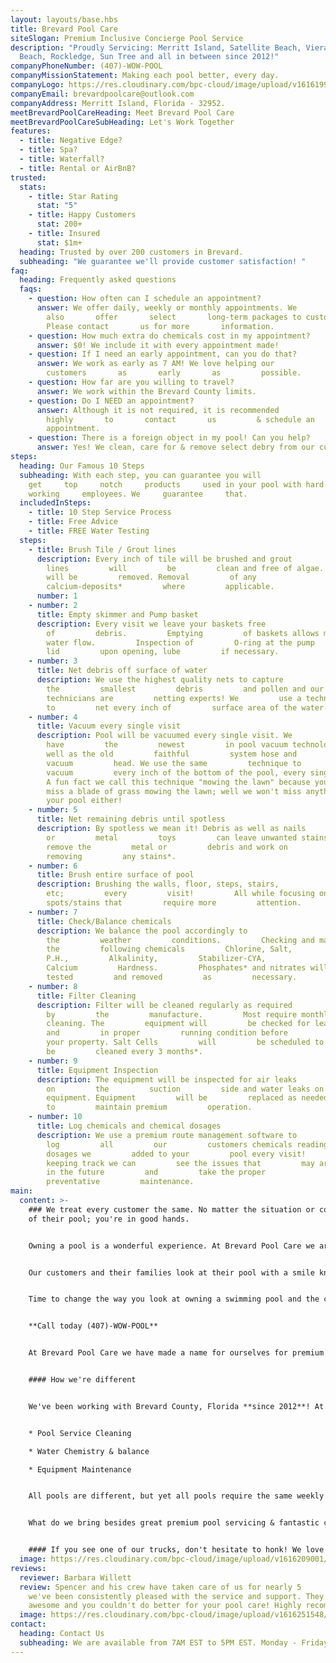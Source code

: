 ```yaml
---
layout: layouts/base.hbs
title: Brevard Pool Care
siteSlogan: Premium Inclusive Concierge Pool Service
description: "Proudly Servicing: Merritt Island, Satellite Beach, Viera, Cocoa
  Beach, Rockledge, Sun Tree and all in between since 2012!"
companyPhoneNumber: (407)-WOW-POOL
companyMissionStatement: Making each pool better, every day.
companyLogo: https://res.cloudinary.com/bpc-cloud/image/upload/v1616199932/images/logo_jr9gmt.png
companyEmail: brevardpoolcare@outlook.com
companyAddress: Merritt Island, Florida - 32952.
meetBrevardPoolCareHeading: Meet Brevard Pool Care
meetBrevardPoolCareSubHeading: Let's Work Together
features:
  - title: Negative Edge?
  - title: Spa?
  - title: Waterfall?
  - title: Rental or AirBnB?
trusted:
  stats:
    - title: Star Rating
      stat: "5"
    - title: Happy Customers
      stat: 200+
    - title: Insured
      stat: $1m+
  heading: Trusted by over 200 customers in Brevard.
  subheading: "We guarantee we'll provide customer satisfaction! "
faq:
  heading: Frequently asked questions
  faqs:
    - question: How often can I schedule an appointment?
      answer: We offer daily, weekly or monthly appointments. We
        also       offer       select       long-term packages to customers.
        Please contact       us for more       information.
    - question: How much extra do chemicals cost in my appointment?
      answer: $0! We include it with every appointment made!
    - question: If I need an early appointment, can you do that?
      answer: We work as early as 7 AM! We love helping our
        customers       as       early       as         possible.
    - question: How far are you willing to travel?
      answer: We work within the Brevard County limits.
    - question: Do I NEED an appointment?
      answer: Although it is not required, it is recommended
        highly       to       contact       us         & schedule an
        appointment.
    - question: There is a foreign object in my pool! Can you help?
      answer: Yes! We clean, care for & remove select debry from our customer's pools!
steps:
  heading: Our Famous 10 Steps
  subheading: With each step, you can guarantee you will
    get     top     notch     products     used in your pool with hard
    working     employees. We     guarantee     that.
  includedInSteps:
    - title: 10 Step Service Process
    - title: Free Advice
    - title: FREE Water Testing
  steps:
    - title: Brush Tile / Grout lines
      description: Every inch of tile will be brushed and grout
        lines         will         be         clean and free of algae. Tile scum
        will be         removed. Removal         of any
        calcium-deposits*         where         applicable.
      number: 1
    - number: 2
      title: Empty skimmer and Pump basket
      description: Every visit we leave your baskets free
        of         debris.         Emptying         of baskets allows maximum
        water flow.         Inspection of         O-ring at the pump
        lid         upon opening, lube         if necessary.
    - number: 3
      title: Net debris off surface of water
      description: We use the highest quality nets to capture
        the         smallest         debris         and pollen and our
        technicians are         netting experts! We         use a technique
        to         net every inch of         surface area of the water.
    - number: 4
      title: Vacuum every single visit
      description: Pool will be vacuumed every single visit. We
        have         the         newest         in pool vacuum technology as
        well as the old         faithful         system hose and
        vacuum         head. We use the same         technique to
        vacuum         every inch of the bottom of the pool, every single visit.
        A fun fact we call this technique "mowing the lawn" because you wouldn't
        miss a blade of grass mowing the lawn; well we won't miss anything in
        your pool either!
    - number: 5
      title: Net remaining debris until spotless
      description: By spotless we mean it! Debris as well as nails
        or         metal         toys         can leave unwanted stains. We can
        remove the         metal or         debris and work on
        removing         any stains*.
    - number: 6
      title: Brush entire surface of pool
      description: Brushing the walls, floor, steps, stairs,
        etc;         every         visit!         All while focusing on
        spots/stains that         require more         attention.
    - number: 7
      title: Check/Balance chemicals
      description: We balance the pool accordingly to
        the         weather         conditions.         Checking and maintaining
        the         following chemicals         Chlorine, Salt,
        P.H.,         Alkalinity,         Stabilizer-CYA,
        Calcium         Hardness.         Phosphates* and nitrates will be
        tested         and removed         as         necessary.
    - number: 8
      title: Filter Cleaning
      description: Filter will be cleaned regularly as required
        by         the         manufacture.         Most require monthly
        cleaning. The         equipment will         be checked for leaks
        and         in proper         running condition before         leaving
        your property. Salt Cells         will         be scheduled to
        be         cleaned every 3 months*.
    - number: 9
      title: Equipment Inspection
      description: The equipment will be inspected for air leaks
        on         the         suction         side and water leaks on
        equipment. Equipment         will be         replaced as needed
        to         maintain premium         operation.
    - number: 10
      title: Log chemicals and chemical dosages
      description: We use a premium route management software to
        log         all         our         customers chemicals readings and
        dosages we         added to your         pool every visit!         By
        keeping track we can         see the issues that         may arise well
        in the future         and         take the proper
        preventative         maintenance.
main:
  content: >-
    ### We treat every customer the same. No matter the situation or condition
    of their pool; you're in good hands.


    Owning a pool is a wonderful experience. At Brevard Pool Care we are here to take that experience to the next level! By bringing joy and memories that will last a lifetime in your well manicured beautiful pool!


    Our customers and their families look at their pool with a smile knowing that it's always ready for them to enjoy. Whether you enjoy sipping your cup of coffee near the water's edge or maybe you're a daily swimmer?


    Time to change the way you look at owning a swimming pool and the chores it evolves. Start looking at your pool with a smile while making memories, by letting us take over your pools weekly maintenance plan today! One of our friendly service technicians would love to put a smile on your face! After when you see your pool and all you can say is "WOW".


    **Call today (407)-WOW-POOL**


    At Brevard Pool Care we have made a name for ourselves for premium pool service. We are not satisfied until YOU ARE satisfied - maintenance, cleaning, power washing, green pools, chlorine or salt - we come prepared and do not leave until all expectations are met.


    #### How we're different


    We've been working with Brevard County, Florida **since 2012**! At Brevard Pool Care we have been a premium pool concierge service since day one. We offer an all inclusive premium servicing focusing on every aspect of your pool. We break our weekly service plans with all three aspects of the pool in mind.


    * Pool Service Cleaning

    * Water Chemistry & balance

    * Equipment Maintenance


    All pools are different, but yet all pools require the same weekly maintenance procedure. At Brevard Pool Care we have perfected a **10 step process** to cover the three aspects listed above. 


    What do we bring besides great premium pool servicing & fantastic customer service?  Every appointment our pool trucks are well equipped mobile pool store on wheels to your residence / location.


    #### If you see one of our trucks, don't hesitate to honk! We love seeing friendly faces!
  image: https://res.cloudinary.com/bpc-cloud/image/upload/v1616209001/images/pool-testing_psiofz.jpg
reviews:
  reviewer: Barbara Willett
  review: Spencer and his crew have taken care of us for nearly 5       years and
    we've been consistently pleased with the service and support. They are
    awesome and you couldn't do better for your pool care! Highly recommended!
  image: https://res.cloudinary.com/bpc-cloud/image/upload/v1616251548/images/pool-salt_mtxhzg.jpg
contact:
  heading: Contact Us
  subheading: We are available from 7AM EST to 5PM EST. Monday - Friday.
---
```

